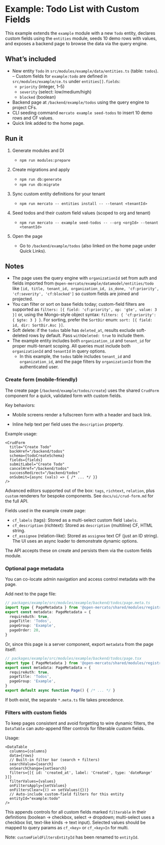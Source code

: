 # Example: Todo List with Custom Fields

This example extends the `example` module with a new `Todo` entity, declares custom fields using the `entities` module, seeds 10 demo rows with values, and exposes a backend page to browse the data via the query engine.

## What’s included
- New entity `Todo` in `src/modules/example/data/entities.ts` (table: `todos`).
– Custom fields for `example:todo` are defined in `src/modules/example/ce.ts` under `entities[].fields`:
  - `priority` (integer, 1–5)
  - `severity` (select: low/medium/high)
  - `blocked` (boolean)
- Backend page at `/backend/example/todos` using the query engine to project CFs.
- CLI seeding command `mercato example seed-todos` to insert 10 demo rows and CF values.
- Quick link added to the home page.

## Run it
1) Generate modules and DI
   - `npm run modules:prepare`

2) Create migrations and apply
   - `npm run db:generate`
   - `npm run db:migrate`

3) Sync custom entity definitions for your tenant
   - `npm run mercato -- entities install -- --tenant <tenantId>`

4) Seed todos and their custom field values (scoped to org and tenant)
   - `npm run mercato -- example seed-todos -- --org <orgId> --tenant <tenantId>`

5) Open the page
   - Go to `/backend/example/todos` (also linked on the home page under Quick Links).

## Notes
- The page uses the query engine with `organizationId` set from auth and fields imported from `@open-mercato/example/datamodel/entities/todo` like `[id, title, tenant_id, organization_id, is_done, 'cf:priority', 'cf:severity', 'cf:blocked']` so custom fields are joined and projected.
- You can filter or sort on base fields today; custom-field filters are supported as `filters: [{ field: 'cf:priority', op: 'gte', value: 3 }]` or, using the Mongo-style object syntax: `filters: { 'cf:priority': { $gte: 3 } }`. For sorting, prefer the `SortDir` enum: `sort: [{ field: id, dir: SortDir.Asc }]`.
- Soft delete: if the `todos` table has `deleted_at`, results exclude soft-deleted rows by default. Pass `withDeleted: true` to include them.
- The example entity includes both `organization_id` and `tenant_id` for proper multi-tenant scoping. All queries must include both `organizationId` and `tenantId` in query options.
  - In this example, the `todos` table includes `tenant_id` and `organization_id`, and the page filters by `organizationId` from the authenticated user.

### Create form (mobile-friendly)
The create page (`/backend/example/todos/create`) uses the shared `CrudForm` component for a quick, validated form with custom fields.

Key behaviors:
- Mobile screens render a fullscreen form with a header and back link.
  
- Inline help text per field uses the `description` property.

Example usage:

```tsx
<CrudForm
  title="Create Todo"
  backHref="/backend/todos"
  schema={todoCreateSchema}
  fields={fields}
  submitLabel="Create Todo"
  cancelHref="/backend/todos"
  successRedirect="/backend/todos"
  onSubmit={async (vals) => { /* ... */ }}
/>
```

Advanced editors supported out of the box: `tags`, `richtext`, `relation`, plus `custom` renderers for bespoke components. See `docs/ui/crud-form.md` for the full API.

Fields used in the example create page:
- `cf_labels` (tags): Stored as a multi-select custom field `labels`.
- `cf_description` (richtext): Stored as `description` (multiline) CF, HTML string.
- `cf_assignee` (relation-like): Stored as `assignee` text CF (just an ID string). The UI uses an async loader to demonstrate dynamic options.

The API accepts these on create and persists them via the custom fields module.

### Optional page metadata
You can co-locate admin navigation and access control metadata with the page.

Add next to the page file:

```ts
// packages/example/src/modules/example/backend/todos/page.meta.ts
import type { PageMetadata } from '@open-mercato/shared/modules/registry'
export const metadata: PageMetadata = {
  requireAuth: true,
  pageTitle: 'Todos',
  pageGroup: 'Example',
  pageOrder: 20,
}
```

Or, since this page is a server component, export `metadata` from the page itself:

```ts
// packages/example/src/modules/example/backend/todos/page.tsx
import type { PageMetadata } from '@open-mercato/shared/modules/registry'
export const metadata: PageMetadata = {
  requireAuth: true,
  pageTitle: 'Todos',
  pageGroup: 'Example',
}
export default async function Page() { /* ... */ }
```

If both exist, the separate `*.meta.ts` file takes precedence.

### Filters with custom fields

To keep pages consistent and avoid forgetting to wire dynamic filters, the `DataTable` can auto-append filter controls for filterable custom fields.

Usage:

```tsx
<DataTable
  columns={columns}
  data={rows}
  // Built-in filter bar (search + filters)
  searchValue={search}
  onSearchChange={setSearch}
  filters={[{ id: 'created_at', label: 'Created', type: 'dateRange' }]}
  filterValues={values}
  onFiltersApply={setValues}
  onFiltersClear={() => setValues({})}
  // Auto-include custom-field filters for this entity
  entityId="example:todo"
/>
```

This appends controls for all custom fields marked `filterable` in their definitions (boolean → checkbox, select → dropdown; multi-select uses a checkbox list, text-like kinds → text input). Selected values should be mapped to query params as `cf_<key>` or `cf_<key>In` for multi.

Note: `customFieldFiltersEntityId` has been renamed to `entityId`.
